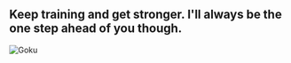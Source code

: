 ## Keep training and get stronger. I'll always be the one step ahead of you though.

![Goku](https://dragonball.guru/wp-content/uploads/2021/01/goku-dragon-ball-guru.jpg)
